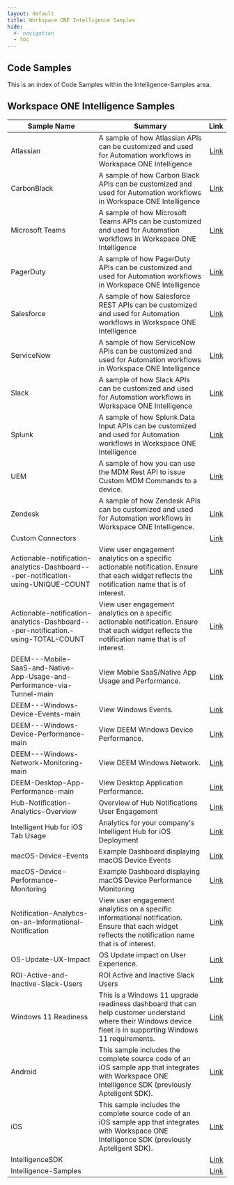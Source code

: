 ```yaml
---
layout: default
title: Workspace ONE Intelligence Samples
hide:
  #- navigation
  - toc
---
```


## Code Samples

This is an index of Code Samples within the Intelligence-Samples area.

## Workspace ONE Intelligence Samples

| Sample Name | Summary | Link |
| --- | --- | ---:|
| Atlassian | A sample of how Atlassian APIs can be customized and used for Automation workflows in Workspace ONE Intelligence | [Link](https://github.com/euc-oss/euc-samples/tree/main/Intelligence-Samples/Custom%20Connectors/Atlassian) |
| CarbonBlack | A sample of how Carbon Black APIs can be customized and used for Automation workflows in Workspace ONE Intelligence | [Link](https://github.com/euc-oss/euc-samples/tree/main/Intelligence-Samples/Custom%20Connectors/CarbonBlack) |
| Microsoft Teams | A sample of how Microsoft Teams APIs can be customized and used for Automation workflows in Workspace ONE Intelligence | [Link](https://github.com/euc-oss/euc-samples/tree/main/Intelligence-Samples/Custom%20Connectors/Microsoft%20Teams) |
| PagerDuty | A sample of how PagerDuty APIs can be customized and used for Automation workflows in Workspace ONE Intelligence | [Link](https://github.com/euc-oss/euc-samples/tree/main/Intelligence-Samples/Custom%20Connectors/PagerDuty) |
| Salesforce | A sample of how Salesforce REST APIs can be customized and used for Automation workflows in Workspace ONE Intelligence | [Link](https://github.com/euc-oss/euc-samples/tree/main/Intelligence-Samples/Custom%20Connectors/Salesforce) |
| ServiceNow | A sample of how ServiceNow APIs can be customized and used for Automation workflows in Workspace ONE Intelligence | [Link](https://github.com/euc-oss/euc-samples/tree/main/Intelligence-Samples/Custom%20Connectors/ServiceNow) |
| Slack | A sample of how Slack APIs can be customized and used for Automation workflows in Workspace ONE Intelligence | [Link](https://github.com/euc-oss/euc-samples/tree/main/Intelligence-Samples/Custom%20Connectors/Slack) |
| Splunk | A sample of how Splunk Data Input APIs can be customized and used for Automation workflows in Workspace ONE Intelligence | [Link](https://github.com/euc-oss/euc-samples/tree/main/Intelligence-Samples/Custom%20Connectors/Splunk) |
| UEM | A sample of how you can use the MDM Rest API to issue Custom MDM Commands to a device. | [Link](https://github.com/euc-oss/euc-samples/tree/main/Intelligence-Samples/Custom%20Connectors/UEM) |
| Zendesk | A sample of how Zendesk APIs can be customized and used for Automation workflows in Workspace ONE Intelligence. | [Link](https://github.com/euc-oss/euc-samples/tree/main/Intelligence-Samples/Custom%20Connectors/Zendesk) |
| Custom Connectors |  | [Link](https://github.com/euc-oss/euc-samples/tree/main/Intelligence-Samples/Custom%20Connectors) |
| Actionable-notification-analytics-Dashboard---per-notification-using-UNIQUE-COUNT | View user engagement analytics on a specific actionable notification. Ensure that each widget reflects the notification name that is of interest. | [Link](https://github.com/euc-oss/euc-samples/tree/main/Intelligence-Samples/Dashboards/Actionable-notification-analytics-Dashboard---per-notification-using-UNIQUE-COUNT) |
| Actionable-notification-analytics-Dashboard---per-notification.-using-TOTAL-COUNT | View user engagement analytics on a specific actionable notification. Ensure that each widget reflects the notification name that is of interest. | [Link](https://github.com/euc-oss/euc-samples/tree/main/Intelligence-Samples/Dashboards/Actionable-notification-analytics-Dashboard---per-notification.-using-TOTAL-COUNT) |
| DEEM---Mobile-SaaS-and-Native-App-Usage-and-Performance-via-Tunnel-main | View Mobile SaaS/Native App Usage and Performance. | [Link](https://github.com/euc-oss/euc-samples/tree/main/Intelligence-Samples/Dashboards/DEEM---Mobile-SaaS-and-Native-App-Usage-and-Performance-via-Tunnel-main) |
| DEEM---Windows-Device-Events-main | View Windows Events. | [Link](https://github.com/euc-oss/euc-samples/tree/main/Intelligence-Samples/Dashboards/DEEM---Windows-Device-Events-main) |
| DEEM---Windows-Device-Performance-main | View DEEM Windows Device Performance. | [Link](https://github.com/euc-oss/euc-samples/tree/main/Intelligence-Samples/Dashboards/DEEM---Windows-Device-Performance-main) |
| DEEM---Windows-Network-Monitoring-main | View DEEM Windows Network. | [Link](https://github.com/euc-oss/euc-samples/tree/main/Intelligence-Samples/Dashboards/DEEM---Windows-Network-Monitoring-main) |
| DEEM-Desktop-App-Performance-main | View Desktop Application Performance. | [Link](https://github.com/euc-oss/euc-samples/tree/main/Intelligence-Samples/Dashboards/DEEM-Desktop-App-Performance-main) |
| Hub-Notification-Analytics-Overview | Overview of Hub Notifications User Engagement | [Link](https://github.com/euc-oss/euc-samples/tree/main/Intelligence-Samples/Dashboards/Hub-Notification-Analytics-Overview) |
| Intelligent Hub for iOS Tab Usage | Analytics for your company's Intelligent Hub for iOS Deployment | [Link](https://github.com/euc-oss/euc-samples/tree/main/Intelligence-Samples/Dashboards/Intelligent%20Hub%20for%20iOS%20Tab%20Usage) |
| macOS-Device-Events | Example Dashboard displaying macOS Device Events | [Link](https://github.com/euc-oss/euc-samples/tree/main/Intelligence-Samples/Dashboards/macOS-Device-Events) |
| macOS-Device-Performance-Monitoring | Example Dashboard displaying macOS Device Performance Monitoring | [Link](https://github.com/euc-oss/euc-samples/tree/main/Intelligence-Samples/Dashboards/macOS-Device-Performance-Monitoring) |
| Notification-Analytics-on-an-Informational-Notification | View user engagement analytics on a specific informational notification. Ensure that each widget reflects the notification name that is of interest. | [Link](https://github.com/euc-oss/euc-samples/tree/main/Intelligence-Samples/Dashboards/Notification-Analytics-on-an-Informational-Notification) |
| OS-Update-UX-Impact | OS Update impact on User Experience. | [Link](https://github.com/euc-oss/euc-samples/tree/main/Intelligence-Samples/Dashboards/OS-Update-UX-Impact) |
| ROI-Active-and-Inactive-Slack-Users | ROI Active and Inactive Slack Users | [Link](https://github.com/euc-oss/euc-samples/tree/main/Intelligence-Samples/Dashboards/ROI-Active-and-Inactive-Slack-Users) |
| Windows 11 Readiness | This is a Windows 11 upgrade readiness dashboard that can help customer understand where their Windows device fleet is in supporting Windows 11 requirements. | [Link](https://github.com/euc-oss/euc-samples/tree/main/Intelligence-Samples/Dashboards/Windows%2011%20Readiness) |
| Android | This sample includes the complete source code of an iOS sample app that integrates with Workspace ONE Intelligence SDK (previously Apteligent SDK). | [Link](https://github.com/euc-oss/euc-samples/tree/main/Intelligence-Samples/IntelligenceSDK/AppAnalytics-Sample-App/Android) |
| iOS | This sample includes the complete source code of an iOS sample app that integrates with Workspace ONE Intelligence SDK (previously Apteligent SDK). | [Link](https://github.com/euc-oss/euc-samples/tree/main/Intelligence-Samples/IntelligenceSDK/AppAnalytics-Sample-App/iOS) |
| IntelligenceSDK |  | [Link](https://github.com/euc-oss/euc-samples/tree/main/Intelligence-Samples/IntelligenceSDK) |
| Intelligence-Samples |  | [Link](https://github.com/euc-oss/euc-samples/tree/main/Intelligence-Samples) |
